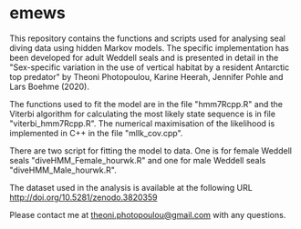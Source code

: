 # emews

This repository contains the functions and scripts used for analysing seal diving data using hidden Markov models. The specific implementation has been developed for adult Weddell seals and is presented in detail in the "Sex-specific variation in the use of vertical habitat by a resident Antarctic top predator" by Theoni Photopoulou, Karine Heerah, Jennifer Pohle and Lars Boehme (2020). 

The functions used to fit the model are in the file "hmm7Rcpp.R" and the Viterbi algorithm for calculating the most likely state sequence is in file "viterbi_hmm7Rcpp.R". The numerical maximisation of the likelihood is implemented in C++ in the file "mllk_cov.cpp". 

There are two script for fitting the model to data. One is for female Weddell seals "diveHMM_Female_hourwk.R" and one for male Weddell seals "diveHMM_Male_hourwk.R".

The dataset used in the analysis is available at the following URL <http://doi.org/10.5281/zenodo.3820359>

Please contact me at <theoni.photopoulou@gmail.com> with any questions.